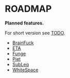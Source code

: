 # ROADMAP

**Planned features.**

For short version see [TODO](TODO.md).

* [BrainFuck](https://esolangs.org/wiki/Brainfuck)
* [ETA](http://www.miketaylor.org.uk/tech/eta/doc/manual.html)
* [Funge](https://web.archive.org/web/20010417044912/http://cantor.res.cmu.edu/bozeman/befunge/beffaq.html)
* [Piet](https://www.dangermouse.net/esoteric/piet.html)
* [SubLeq](http://mazonka.com/subleq/)
* [WhiteSpace](http://web.archive.org/web/20150623025348/http://compsoc.dur.ac.uk/whitespace/)
